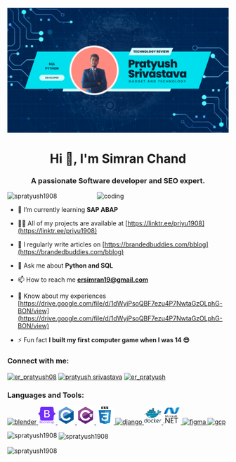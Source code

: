 ![logo](https://github.com/spratyush1908/spratyush1908/blob/main/banner.png)
<h1 align="center">Hi 👋, I'm Simran Chand</h1>
<h3 align="center">A passionate Software developer and SEO expert.</h3>

<img align="right" alt="coding" width="300" src="https://user-images.githubusercontent.com/55389276/140866485-8fb1c876-9a8f-4d6a-98dc-08c4981eaf70.gif">

<p align="left"> <img src="https://komarev.com/ghpvc/?username=spratyush1908&label=Profile%20views&color=0e75b6&style=flat" alt="spratyush1908" /> </p>

- 🌱 I’m currently learning **SAP ABAP**

- 👨‍💻 All of my projects are available at [https://linktr.ee/priyu1908](https://linktr.ee/priyu1908)

- 📝 I regularly write articles on [https://brandedbuddies.com/bblog](https://brandedbuddies.com/bblog)

- 💬 Ask me about **Python and SQL**

- 📫 How to reach me **ersimran19@gmail.com**

- 📄 Know about my experiences [https://drive.google.com/file/d/1dWyjPsoQBF7ezu4P7NwtaGzOLphG-BON/view](https://drive.google.com/file/d/1dWyjPsoQBF7ezu4P7NwtaGzOLphG-BON/view)

- ⚡ Fun fact **I built my first computer game when I was 14 😎**

<h3 align="left">Connect with me:</h3>
<p align="left">
<a href="https://twitter.com/er_pratyush08" target="blank"><img align="center" src="https://raw.githubusercontent.com/rahuldkjain/github-profile-readme-generator/master/src/images/icons/Social/twitter.svg" alt="er_pratyush08" height="30" width="40" /></a>
<a href="https://linkedin.com/in/pratyush srivastava" target="blank"><img align="center" src="https://raw.githubusercontent.com/rahuldkjain/github-profile-readme-generator/master/src/images/icons/Social/linked-in-alt.svg" alt="pratyush srivastava" height="30" width="40" /></a>
<a href="https://fb.com/er_pratyush" target="blank"><img align="center" src="https://raw.githubusercontent.com/rahuldkjain/github-profile-readme-generator/master/src/images/icons/Social/facebook.svg" alt="er_pratyush" height="30" width="40" /></a>
</p>

<h3 align="left">Languages and Tools:</h3>
<p align="left"> <a href="https://www.blender.org/" target="_blank" rel="noreferrer"> <img src="https://download.blender.org/branding/community/blender_community_badge_white.svg" alt="blender" width="40" height="40"/> </a> <a href="https://getbootstrap.com" target="_blank" rel="noreferrer"> <img src="https://raw.githubusercontent.com/devicons/devicon/master/icons/bootstrap/bootstrap-plain-wordmark.svg" alt="bootstrap" width="40" height="40"/> </a> <a href="https://www.cprogramming.com/" target="_blank" rel="noreferrer"> <img src="https://raw.githubusercontent.com/devicons/devicon/master/icons/c/c-original.svg" alt="c" width="40" height="40"/> </a> <a href="https://www.w3schools.com/cs/" target="_blank" rel="noreferrer"> <img src="https://raw.githubusercontent.com/devicons/devicon/master/icons/csharp/csharp-original.svg" alt="csharp" width="40" height="40"/> </a> <a href="https://www.w3schools.com/css/" target="_blank" rel="noreferrer"> <img src="https://raw.githubusercontent.com/devicons/devicon/master/icons/css3/css3-original-wordmark.svg" alt="css3" width="40" height="40"/> </a> <a href="https://www.djangoproject.com/" target="_blank" rel="noreferrer"> <img src="https://cdn.worldvectorlogo.com/logos/django.svg" alt="django" width="40" height="40"/> </a> <a href="https://www.docker.com/" target="_blank" rel="noreferrer"> <img src="https://raw.githubusercontent.com/devicons/devicon/master/icons/docker/docker-original-wordmark.svg" alt="docker" width="40" height="40"/> </a> <a href="https://dotnet.microsoft.com/" target="_blank" rel="noreferrer"> <img src="https://raw.githubusercontent.com/devicons/devicon/master/icons/dot-net/dot-net-original-wordmark.svg" alt="dotnet" width="40" height="40"/> </a> <a href="https://www.figma.com/" target="_blank" rel="noreferrer"> <img src="https://www.vectorlogo.zone/logos/figma/figma-icon.svg" alt="figma" width="40" height="40"/> </a> <a href="https://cloud.google.com" target="_blank" rel="noreferrer"> <img src="https://www.vectorlogo.zone/logos/google_cloud/google_cloud-icon.svg" alt="gcp" width="40" height="40"/> </a> </p>

<p><img align="left" src="https://github-readme-stats.vercel.app/api/top-langs?username=spratyush1908&show_icons=true&locale=en&layout=compact" alt="spratyush1908" /></p>

<p>&nbsp;<img align="center" src="https://github-readme-stats.vercel.app/api?username=spratyush1908&show_icons=true&locale=en" alt="spratyush1908" /></p>

<p><img align="center" src="https://github-readme-streak-stats.herokuapp.com/?user=spratyush1908&" alt="spratyush1908" /></p>
